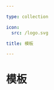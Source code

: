 ```yaml
---

type: collection

icon:
  src: /logo.svg

title: 模板

---
```


# 模板

<ShowBreadcrumb />

<ShowResources />
